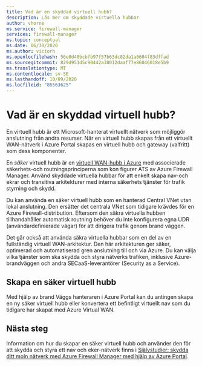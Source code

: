 ```yaml
---
title: Vad är en skyddad virtuell hubb?
description: Läs mer om skyddade virtuella hubbar
author: vhorne
ms.service: firewall-manager
services: firewall-manager
ms.topic: conceptual
ms.date: 06/30/2020
ms.author: victorh
ms.openlocfilehash: 56e0d40bcbfb97f57b63dc82da1a6604f83dffad
ms.sourcegitcommit: 829d951d5c90442a38012daaf77e86046018e5b9
ms.translationtype: MT
ms.contentlocale: sv-SE
ms.lasthandoff: 10/09/2020
ms.locfileid: "85563625"
---
```

# <a name="what-is-a-secured-virtual-hub"></a>Vad är en skyddad virtuell hubb?

En virtuell hubb är ett Microsoft-hanterat virtuellt nätverk som möjliggör anslutning från andra resurser. När en virtuell hubb skapas från ett virtuellt WAN-nätverk i Azure Portal skapas en virtuell hubb och gateway (valfritt) som dess komponenter.

En *säker* virtuell hubb är en [virtuell WAN-hubb i Azure](../virtual-wan/virtual-wan-about.md#resources) med associerade säkerhets-och routningsprinciperna som kon figurer ATS av Azure Firewall Manager. Använd skyddade virtuella hubbar för att enkelt skapa nav-och ekrar och transitiva arkitekturer med interna säkerhets tjänster för trafik styrning och skydd. 

Du kan använda en säker virtuell hubb som en hanterad Central VNet utan lokal anslutning. Den ersätter det centrala VNet som tidigare krävdes för en Azure Firewall-distribution. Eftersom den säkra virtuella hubben tillhandahåller automatisk routning behöver du inte konfigurera egna UDR (användardefinierade vägar) för att dirigera trafik genom brand väggen.

Det går också att använda säkra virtuella hubbar som en del av en fullständig virtuell WAN-arkitektur. Den här arkitekturen ger säker, optimerad och automatiserad gren anslutning till och via Azure. Du kan välja vilka tjänster som ska skydda och styra nätverks trafiken, inklusive Azure-brandväggen och andra SECaaS-leverantörer (Security as a Service).

## <a name="create-a-secured-virtual-hub"></a>Skapa en säker virtuell hubb

Med hjälp av brand Väggs hanteraren i Azure Portal kan du antingen skapa en ny säker virtuell hubb eller konvertera ett befintligt virtuellt nav som du tidigare har skapat med Azure Virtual WAN.

## <a name="next-steps"></a>Nästa steg

Information om hur du skapar en säker virtuell hubb och använder den för att skydda och styra ett nav och eker-nätverk finns i [Självstudier: skydda ditt moln nätverk med Azure Firewall Manager med hjälp av Azure Portal](secure-cloud-network.md).